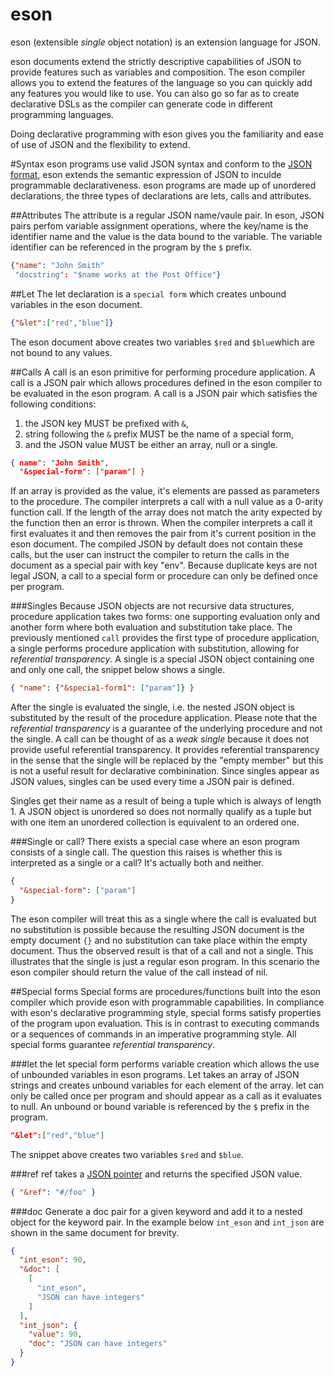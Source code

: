 eson
===

eson (extensible *single* object notation) is an extension language for JSON. 

eson documents extend the strictly descriptive capabilities of JSON to provide features such as variables and composition. The eson compiler allows you to extend the features of the language so you can quickly add any features you would like to use. You can also go so far as to create declarative DSLs as the compiler can generate code in different programming languages. 

Doing declarative programming with eson gives you the familiarity and ease of use of JSON and the flexibility to extend. 

#Syntax
eson programs use valid JSON syntax and conform to the [JSON format](http://json.org/), eson extends the semantic expression of JSON to inculde programmable declarativeness. eson programs are made up of unordered declarations, the three types of declarations are lets, calls and attributes.

##Attributes
The attribute is a regular JSON name/vaule pair. In eson, JSON pairs perfom variable assignment operations, where the key/name is the identifier name and the value is the data bound to the variable. The variable identifier can be referenced in the program by the `$` prefix.

```JSON
{"name": "John Smith"
 "docstring": "$name works at the Post Office"}
```

##Let
The let declaration is a `special form` which creates unbound variables in the eson document.

```JSON
{"&let":["red","blue"]}
```

The eson document above creates two variables `$red` and `$blue`which are not bound to any values.

##Calls
A call is an eson primitive for performing procedure application. A call is a JSON pair which allows procedures defined in the eson compiler to be evaluated in the eson program. A call is a JSON pair which satisfies the following conditions:

1. the JSON key MUST be prefixed with `&`,
1. string following the `&` prefix MUST be the name of a special form,
1. and the JSON value MUST be either an array, null or a single. 

```JSON
{ name": "John Smith",
  "&special-form": ["param"] }
```

If an array is provided as the value, it's elements are passed as parameters to the procedure. The compiler interprets a call with a null value as a 0-arity function call. If the length of the array does not match the arity expected by the function then an error is thrown. When the compiler interprets a call it first evaluates it and then removes the pair from it's current position in the eson document. The compiled JSON by default does not contain these calls, but the user can instruct the compiler to return the calls in the document as a special pair with key "env". Because duplicate keys are not legal JSON, a call to a special form or procedure can only be defined once per program.

###Singles
Because JSON objects are not recursive data structures, procedure application takes two forms: one supporting evaluation only and another form where both evaluation and substitution take place. The previously mentioned `call` provides the first type of procedure application, a single performs procedure application with substitution, allowing for *referential transparency*. A single is a special JSON object containing one and only one call, the snippet below shows a single.

```JSON
{ "name": {"&specia1-form1": ["param"]} }
```

After the single is evaluated the single, i.e. the nested JSON object is substituted by the result of the procedure application. Please note that the *referential transparency* is a guarantee of the underlying procedure and not the single. A call can be thought of as a *weak single* because it does not provide useful referential transparency. It provides referential transparency in the sense that the single will be replaced by the "empty member" but this is not a useful result for declarative combinination. Since singles appear as JSON values, singles can be used every time a JSON pair is defined. 

Singles get their name as a result of being a tuple which is always of length 1. A JSON object is unordered so does not normally qualify as a tuple but with one item an unordered collection is equivalent to an ordered one. 

###Single or call?
There exists a special case where an eson program consists of a single call. The question this raises is whether this is interpreted as a single or a call? It's actually both and neither.

```JSON
{
  "&special-form": ["param"]
}
```

The eson compiler will treat this as a single where the call is evaluated but no substitution is possible because the resulting JSON document is the empty document `{}` and no substitution can take place within the empty document. Thus the observed result is that of a call and not a single. This illustrates that the single is just a regular eson program. In this scenario the eson compiler should return the value of the call instead of nil.

##Special forms
Special forms are procedures/functions built into the eson compiler which provide eson with programmable capabilities. In compliance with eson's declarative programming style, special forms satisfy properties of the program upon evaluation. This is in contrast to executing commands or a sequences of commands in an imperative programming style. All special forms guarantee *referential transparency*.

###let
the let special form performs variable creation which allows the use of unbounded variables in eson programs. Let takes an array of JSON strings and creates unbound variables for each element of the array. let can only be called once per program and should appear as a call as it evaluates to null. An unbound or bound variable is referenced by the `$` prefix in the program.

```JSON
"&let":["red","blue"]
```

The snippet above creates two variables `$red` and `$blue`.

###ref
ref takes a [JSON pointer](https://tools.ietf.org/html/rfc6901) and returns the specified JSON value.

```JSON
{ "&ref": "#/foo" }
```

###doc
Generate a doc pair for a given keyword and add it to a nested object for the keyword pair. In the example below `int_eson` and `int_json` are shown in the same document for brevity.

```JSON
{
  "int_eson": 90,
  "&doc": [
    [
      "int_eson",
      "JSON can have integers"
    ]
  ],
  "int_json": {
    "value": 90,
    "doc": "JSON can have integers"
  }
}
```
